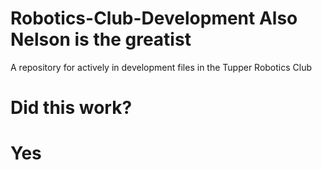 # Robotics-Club-Development Also Nelson is the greatist
A repository for actively in development files in the Tupper Robotics Club
<div>
<h1>Did this work?</h1>
  <h1> Yes</h1>

